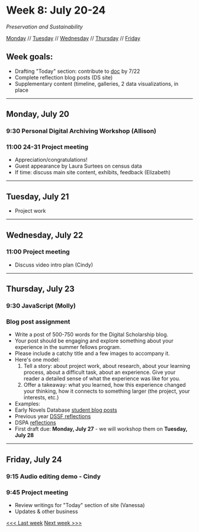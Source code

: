 # Week 8: July 20-24

*Preservation and Sustainability*

[Monday](#monday-july-20) // [Tuesday](#tuesday-july-21) // [Wednesday](#wednesday-july-22) // [Thursday](#thursday-july-23) // [Friday](#friday-july-24)

## Week goals:
- Drafting "Today" section: contribute to [doc]() by 7/22
- Complete reflection blog posts (DS site)
- Supplementary content (timeline, galleries, 2 data visualizations, in place

---

## Monday, July 20

### 9:30 Personal Digital Archiving Workshop (Allison)

### 11:00 24-31 Project meeting
- Appreciation/congratulations!
- Guest appearance by Laura Surtees on census data
- If time: discuss main site content, exhibits, feedback (Elizabeth)
---

## Tuesday, July 21
- Project work

---

## Wednesday, July 22

### 11:00 Project meeting
- Discuss video intro plan (Cindy)

---

## Thursday, July 23

### 9:30 JavaScript (Molly)

### Blog post assignment

- Write a post of 500-750 words for the Digital Scholarship blog.
- Your post should be engaging and explore something about your experience in the summer fellows program.
- Please include a catchy title and a few images to accompany it.
- Here's one model:
  1. Tell a story: about project work, about research, about your learning process, about a difficult task, about an experience. Give your reader a detailed sense of what the experience was like for you.
  2. Offer a takeaway: what you learned, how this experience changed your thinking, how it connects to something larger (the project, your interests, etc.)
 - Examples:
  - Early Novels Database [student blog posts](https://earlynovels.github.io/tag/blog/)
  - Previous year [DSSF reflections](http://digitalscholarship.blogs.brynmawr.edu/2017/08/03/weeks-6-8-project-reflections/)
  - DSPA [reflections](http://digitalscholarship.blogs.brynmawr.edu/2018/01/23/data-diaries-and-dolomite/)
- First draft due: **Monday, July 27** - we will workshop them on **Tuesday, July 28**
---

## Friday, July 24

### 9:15 Audio editing demo - Cindy

### 9:45 Project meeting
- Review writings for "Today" section of site (Vanessa)
- Updates & other business


[<<< Last week](/7-design.md) [Next week >>>](/9-making.md)

